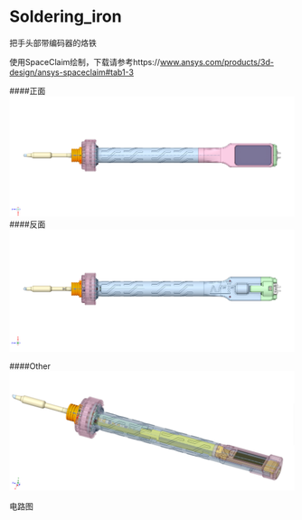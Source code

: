 # Soldering_iron

把手头部带编码器的烙铁

使用SpaceClaim绘制，下载请参考https://www.ansys.com/products/3d-design/ansys-spaceclaim#tab1-3

####正面
![正面](https://github.com/cutelolly/Soldering_iron/blob/main/Top%202023-12-03%20085451.png)
####反面
![反面](https://github.com/cutelolly/Soldering_iron/blob/main/Bottom%202023-12-03%20085402.png)

####Other
![其他类型](https://github.com/cutelolly/Soldering_iron/blob/main/Other%202023-11-20%20121600.png)

电路图

